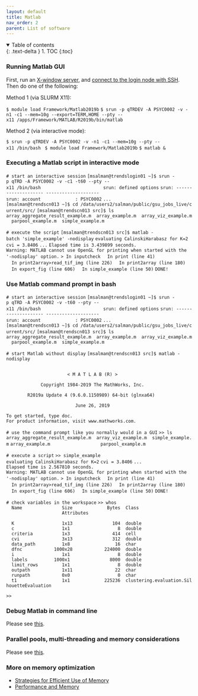 ```yaml
---
layout: default
title: Matlab
nav_order: 2
parent: List of software
---
```

<details open markdown="block">
  <summary>
    Table of contents
  </summary>
  {: .text-delta }
1. TOC
{:toc}
</details>

### Running Matlab GUI

First, run an [X-window
server](Running_GUI_applications#Install_an_X-window_server),
and [connect to the login node with
SSH](Log_in_to_the_cluster). Then do one of the following:

Method 1 (via SLURM X11):

`$ module load Framework/Matlab2019b`
`$ srun -p qTRDEV -A PSYC0002 -v -n1 -c1 --mem=10g --export=TERM,HOME --pty --x11 /apps/Framework/MATLAB/R2019b/bin/matlab`

Method 2 (via interactive mode):

`$ srun -p qTRDEV -A PSYC0002 -v -n1 -c1 --mem=10g --pty --x11 /bin/bash `
`$ module load Framework/Matlab2019b`
`$ matlab &`

### Executing a Matlab script in interactive mode

`# start an interactive session`
`[msalman@trendslogin01 ~]$ srun -p qTRD -A PSYC0002 -v -c1 -t60 --pty --x11 /bin/bash                       `
`srun: defined options`
`srun: -------------------- --------------------`
`srun: account             : PSYC0002`
`...`
`[msalman@trendscn013 ~]$ cd /data/users2/salman/public/gsu_jobs_live/current/src/`
`[msalman@trendscn013 src]$ ls`
`array_aggregate_result_example.m  array_example.m  array_viz_example.m  parpool_example.m  simple_example.m`

`# execute the script`
`[msalman@trendscn013 src]$ matlab -batch 'simple_example' -nodisplay`
`evaluating CalinskiHarabasz for K=2`
`cvi = 3.8406`
`...`
`Elapsed time is 3.439899 seconds.`
`Warning: MATLAB cannot use OpenGL for printing when started with the`
`'-nodisplay' option.`
`> In inputcheck`
`  In print (line 41)`
`  In print2array>read_tif_img (line 226)`
`  In print2array (line 180)`
`  In export_fig (line 606)`
`  In simple_example (line 50)`
`DONE!`

### Use Matlab command prompt in bash

`# start an interactive session`
`[msalman@trendslogin01 ~]$ srun -p qTRD -A PSYC0002 -v -t60 --pty --x11 /bin/bash                       `
`srun: defined options`
`srun: -------------------- --------------------`
`srun: account             : PSYC0002`
`...`
`[msalman@trendscn013 ~]$ cd /data/users2/salman/public/gsu_jobs_live/current/src/`
`[msalman@trendscn013 src]$ ls`
`array_aggregate_result_example.m  array_example.m  array_viz_example.m  parpool_example.m  simple_example.m`

`# start Matlab without display`
`[msalman@trendscn013 src]$ matlab -nodisplay`

`                                                                                             < M A T L A B (R) >`
`                                                                                   Copyright 1984-2019 The MathWorks, Inc.`
`                                                                              R2019a Update 4 (9.6.0.1150989) 64-bit (glnxa64)`
`                                                                                                June 26, 2019`


`To get started, type doc.`
`For product information, visit www.mathworks.com.`

`# use the command prompt like you normally would in a GUI`
`>> ls`
`array_aggregate_result_example.m  array_viz_example.m  simple_example.m`
`array_example.m                   parpool_example.m`

`# execute a script`
`>> simple_example`
`evaluating CalinskiHarabasz for K=2`
`cvi = 3.8406`
`...`
`Elapsed time is 2.567810 seconds.`
`Warning: MATLAB cannot use OpenGL for printing when started with the`
`'-nodisplay' option.`
`> In inputcheck`
`  In print (line 41)`
`  In print2array>read_tif_img (line 226)`
`  In print2array (line 180)`
`  In export_fig (line 606)`
`  In simple_example (line 50)`
`DONE!`

`# check variables in the workspace`
`>> whos`
`  Name               Size             Bytes  Class                                         Attributes`

`  K                  1x13               104  double`
`  c                  1x1                  8  double`
`  criteria           1x3                414  cell`
`  cvi                3x13               312  double`
`  data_path          1x8                 16  char`
`  dfnc            1000x28            224000  double`
`  i                  1x1                  8  double`
`  labels          1000x1               8000  double`
`  limit_rows         1x1                  8  double`
`  outpath            1x11                22  char`
`  runpath            0x0                  0  char`
`  t1                 1x1             225236  clustering.evaluation.SilhouetteEvaluation`

`>>`

### Debug Matlab in command line

Please see
[this](https://www.mathworks.com/help/matlab/ref/dbstep.html#buyrwwi-4).

### Parallel pools, multi-threading and memory considerations

Please see [this](Choosing_job_resources).

### More on memory optimization

-   [Strategies for Efficient Use of
    Memory](https://www.mathworks.com/help/matlab/matlab_prog/strategies-for-efficient-use-of-memory.html)
-   [Performance and
    Memory](https://www.mathworks.com/help/matlab/performance-and-memory.html?s_tid=CRUX_lftnav)